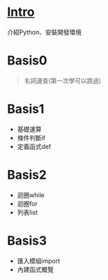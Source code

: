 # [Intro](https://nbviewer.jupyter.org/github/nphard001/MLPython/blob/master/Intro.ipynb)
介紹Python、安裝開發環境

# Basis0
> 名詞速查(第一次學可以跳過)

# Basis1
+ 基礎運算
+ 條件判斷if
+ 定義函式def

# Basis2
+ 迴圈while
+ 迴圈for
+ 列表list

# Basis3
+ 匯入模組import
+ 內建函式概覽
